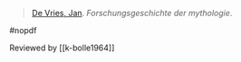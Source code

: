 > [De Vries, Jan](vries.md). *Forschungsgeschichte der mythologie*. 

#nopdf 

Reviewed by [[k-bolle1964]]